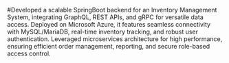 #Developed a scalable SpringBoot backend for an Inventory Management System, integrating GraphQL, REST APIs, and gRPC for versatile data access. Deployed on Microsoft Azure, it features seamless connectivity with MySQL/MariaDB, real-time inventory tracking, and robust user authentication. Leveraged microservices architecture for high performance, ensuring efficient order management, reporting, and secure role-based access control.
